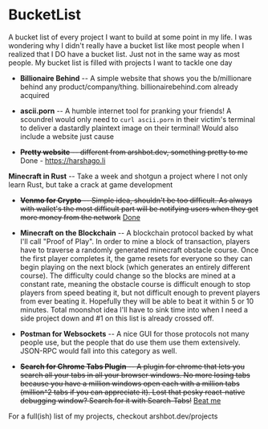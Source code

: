 # BucketList

A bucket list of every project I want to build at some point in my life. I was wondering why I didn't really have a bucket list like most people when I realized that I DO have a bucket list. Just not in the same way as most people. My bucket list is filled with projects I want to tackle one day


* **Billionaire Behind** -- A simple website that shows you the b/millionare behind any product/company/thing. billionairebehind.com already acquired

* **ascii.porn** -- A humble internet tool for pranking your friends! A scoundrel would only need to `curl ascii.porn` in their victim's terminal to deliver a dastardly plaintext image on their terminal! Would also include a website just cause

* ~~**Pretty website** -- different from arshbot.dev, something pretty to me~~ Done - https://harshago.li

 **Minecraft in Rust** -- Take a week and shotgun a project where I not only learn Rust, but take a crack at game development
 
* ~~**Venmo for Crypto** -- Simple idea, shouldn't be too difficult. As always with wallet's the most difficult part will be notifying users when they get more money from the network~~ [Done](https://github.com/arshbot/hail)

* **Minecraft on the Blockchain** -- A blockchain protocol backed by what I'll call "Proof of Play". In order to mine a block of transaction, players have to traverse a randomly generated minecraft obstacle course. Once the first player completes it, the game resets for everyone so they can begin playing on the next block (which generates an entirely different course). The difficulty could change so the blocks are mined at a constant rate, meaning the obstacle course is difficult enough to stop players from speed beating it, but not difficult enough to prevent players from ever beating it. Hopefully they will be able to beat it within 5 or 10 minutes. Total moonshot idea I'll have to sink time into when I need a side project down and #1 on this list is already crossed off.

* **Postman for Websockets** -- A nice GUI for those protocols not many people use, but the people that do use them use them extensively. JSON-RPC would fall into this category as well.

* ~~**Search for Chrome Tabs Plugin** -- A plugin for chrome that lets you search all your tabs in all your browser windows. No more losing tabs because you have a million windows open each with a million tabs (million^2 tabs if you can appreciate it). Lost that pesky react-native debugging window? Search for it with Search-Tabs!~~ [Beat me](https://chrome.google.com/webstore/detail/tab-search/mgfejaiakfkkipbelelkcfbimnfjhebn)

For a full(ish) list of my projects, checkout arshbot.dev/projects

